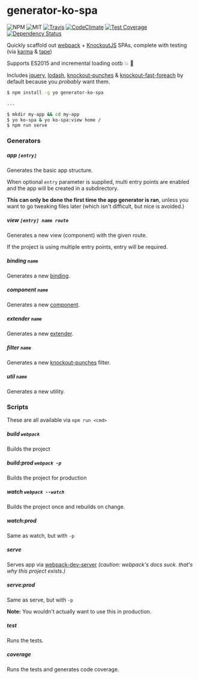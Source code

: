 # generator-ko-spa

![NPM](https://img.shields.io/npm/v/generator-ko-spa.svg)
![MIT](https://img.shields.io/npm/l/generator-ko-spa.svg)
[![Travis](https://img.shields.io/travis/caseyWebb/generator-ko-spa.svg)](https://travis-ci.org/caseyWebb/generator-ko-spa)
[![CodeClimate](https://img.shields.io/codeclimate/github/caseyWebb/generator-ko-spa.svg)](https://codeclimate.com/github/caseyWebb/generator-ko-spa)
[![Test Coverage](https://img.shields.io/codeclimate/coverage/github/caseyWebb/generator-ko-spa.svg)](https://codeclimate.com/github/caseyWebb/generator-ko-spa/coverage)
[![Dependency Status](https://img.shields.io/david/caseyWebb/generator-ko-spa.svg)](https://david-dm.org/caseyWebb/generator-ko-spa)

Quickly scaffold out [webpack](https://github.com/webpack/webpack) + [KnockoutJS](http://knockoutjs.com/) SPAs, complete with testing (via [karma](https://github.com/karma-runner/karma) & [tape](https://github.com/substack/tape))

Supports ES2015 and incremental loading ootb :collision: :tada:

Includes [jquery](https://github.com/jquery/jquery), [lodash](https://github.com/lodash/lodash), [knockout-punches](http://mbest.github.io/knockout.punches/) & [knockout-fast-foreach](https://github.com/brianmhunt/knockout-fast-foreach) by default because you *probably* want them.

```bash
$ npm install -g yo generator-ko-spa

...

$ mkdir my-app && cd my-app
$ yo ko-spa & yo ko-spa:view home /
$ npm run serve
```

### Generators

##### app `[entry]`
  Generates the basic app structure.

  When optional `entry` parameter is supplied, multi entry points are enabled and
  the app will be created in a subdirectory.

  __This can only be done the first time the app generator is ran__, unless you
  want to go tweaking files later (which isn't difficult, but nice is avoided.)

##### view `[entry] name route`
  Generates a new view (component) with the given route.

  If the project is using multiple entry points, entry will be required.

##### binding `name`
  Generates a new [binding](http://knockoutjs.com/documentation/custom-bindings.html).

##### component `name`
  Generates a new [component](http://knockoutjs.com/documentation/component-binding.html).

##### extender `name`
  Generates a new [extender](http://knockoutjs.com/documentation/extenders.html).

##### filter `name`
  Generates a new [knockout-punches](http://mbest.github.io/knockout.punches/#text-filters) filter.

##### util `name`
  Generates a new utility.

### Scripts

These are all available via `npm run <cmd>`

##### build `webpack`
  Builds the project

##### build:prod `webpack -p`
  Builds the project for production

##### watch `webpack --watch`
  Builds the project once and rebuilds on change.

##### watch:prod
  Same as watch, but with `-p`

##### serve
  Serves app via [webpack-dev-server](https://webpack.github.io/docs/webpack-dev-server.html) *(caution: webpack's docs suck. that's why this project exists.)*

##### serve:prod
  Same as serve, but with `-p`
  
  __Note:__ You wouldn't actually want to use this in production.

##### test
  Runs the tests.

##### coverage
  Runs the tests and generates code coverage.
